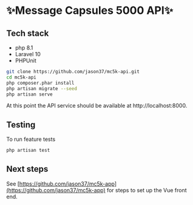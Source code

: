 # ✨Message Capsules 5000 API✨

## Tech stack
- php 8.1
- Laravel 10
- PHPUnit

```sh
git clone https://github.com/jason37/mc5k-api.git
cd mc5k-api
php composer.phar install
php artisan migrate --seed
php artisan serve
```

At this point the API service should be available at http://localhost:8000.

## Testing
To run feature tests
```sh
php artisan test
```

## Next steps
See [https://github.com/jason37/mc5k-app](https://github.com/jason37/mc5k-app) for steps to set up the Vue front end.
